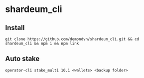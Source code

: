 # shardeum_cli

## Install
    git clone https://github.com/demondvn/shardeum_cli.git && cd shardeum_cli && npm i && npm link
## Auto stake
    operator-cli stake_multi 10.1 <wallets> <backup folder> 
  
